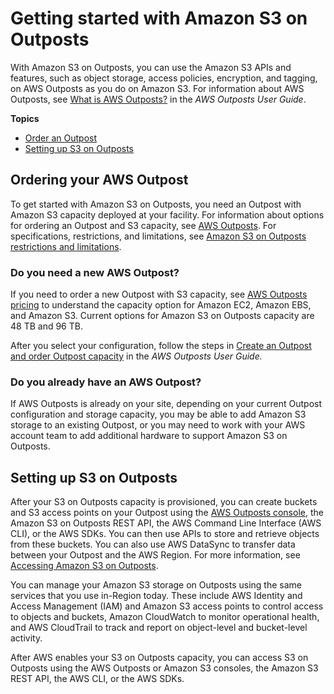 # Getting started with Amazon S3 on Outposts<a name="S3OutpostsGS"></a>

With Amazon S3 on Outposts, you can use the Amazon S3 APIs and features, such as object storage, access policies, encryption, and tagging, on AWS Outposts as you do on Amazon S3\. For information about AWS Outposts, see [ What is AWS Outposts?](https://docs.aws.amazon.com/outposts/latest/userguide/what-is-outposts.html) in the *AWS Outposts User Guide*\. 

**Topics**
+ [Order an Outpost](#OrderOutposts)
+ [Setting up S3 on Outposts](#SettingUpS3Outposts)

## Ordering your AWS Outpost<a name="OrderOutposts"></a>

To get started with Amazon S3 on Outposts, you need an Outpost with Amazon S3 capacity deployed at your facility\. For information about options for ordering an Outpost and S3 capacity, see [AWS Outposts](http://aws.amazon.com/outposts)\. For specifications, restrictions, and limitations, see [Amazon S3 on Outposts restrictions and limitations](S3OnOutpostsRestrictionsLimitations.md)\.

### Do you need a new AWS Outpost?<a name="SettingUpS3OutpostsNewOutpost"></a>

If you need to order a new Outpost with S3 capacity, see [AWS Outposts pricing](http://aws.amazon.com/outposts/pricing/) to understand the capacity option for Amazon EC2, Amazon EBS, and Amazon S3\. Current options for Amazon S3 on Outposts capacity are 48 TB and 96 TB\. 

After you select your configuration, follow the steps in [Create an Outpost and order Outpost capacity](https://docs.aws.amazon.com/outposts/latest/userguide/order-outpost-capacity.html) in the *AWS Outposts User Guide\.* 

### Do you already have an AWS Outpost?<a name="SettingUpS3OutpostsExistingOutpost"></a>

If AWS Outposts is already on your site, depending on your current Outpost configuration and storage capacity, you may be able to add Amazon S3 storage to an existing Outpost, or you may need to work with your AWS account team to add additional hardware to support Amazon S3 on Outposts\.

## Setting up S3 on Outposts<a name="SettingUpS3Outposts"></a>

After your S3 on Outposts capacity is provisioned, you can create buckets and S3 access points on your Outpost using the [ AWS Outposts console](https://console.aws.amazon.com/outposts), the Amazon S3 on Outposts REST API, the AWS Command Line Interface \(AWS CLI\), or the AWS SDKs\. You can then use APIs to store and retrieve objects from these buckets\. You can also use AWS DataSync to transfer data between your Outpost and the AWS Region\. For more information, see [Accessing Amazon S3 on Outposts](WorkingWithS3Outposts.md)\.

You can manage your Amazon S3 storage on Outposts using the same services that you use in\-Region today\. These include AWS Identity and Access Management \(IAM\) and Amazon S3 access points to control access to objects and buckets, Amazon CloudWatch to monitor operational health, and AWS CloudTrail to track and report on object\-level and bucket\-level activity\.

After AWS enables your S3 on Outposts capacity, you can access S3 on Outposts using the AWS Outposts or Amazon S3 consoles, the Amazon S3 REST API, the AWS CLI, or the AWS SDKs\.